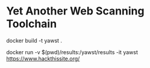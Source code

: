 # Yet Another Web Scanning Toolchain

docker build -t yawst .

docker run -v $(pwd)/results:/yawst/results -it yawst https://www.hackthissite.org/
